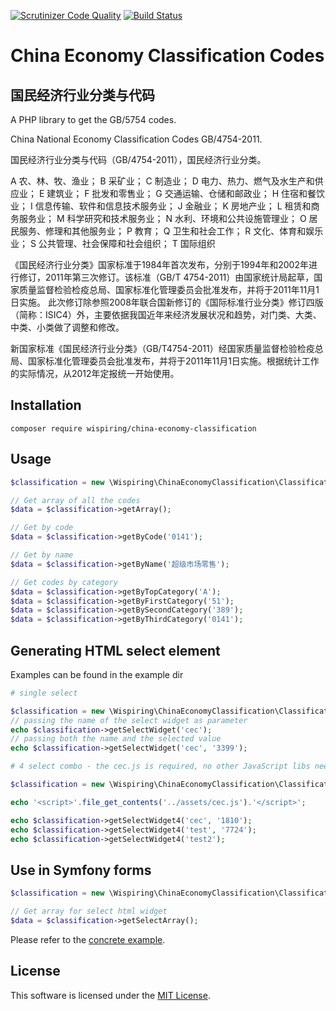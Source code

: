 [![Scrutinizer Code Quality](https://scrutinizer-ci.com/g/wispiring/China-Economy-Classification/badges/quality-score.png?b=master)](https://scrutinizer-ci.com/g/wispiring/China-Economy-Classification/?branch=master)
[![Build Status](https://scrutinizer-ci.com/g/wispiring/China-Economy-Classification/badges/build.png?b=master)](https://scrutinizer-ci.com/g/wispiring/China-Economy-Classification/build-status/master)

# China Economy Classification Codes
## 国民经济行业分类与代码

A PHP library to get the GB/5754 codes.

China National Economy Classification Codes GB/4754-2011.

国民经济行业分类与代码（GB/4754-2011），国民经济行业分类。

A 农、林、牧、渔业； B 采矿业； C 制造业； D 电力、热力、燃气及水生产和供应业； E 建筑业； F 批发和零售业； G 交通运输、仓储和邮政业； H 住宿和餐饮业； I 信息传输、软件和信息技术服务业； J 金融业； K 房地产业； L 租赁和商务服务业； M 科学研究和技术服务业； N 水利、环境和公共设施管理业； O 居民服务、修理和其他服务业； P 教育； Q 卫生和社会工作； R 文化、体育和娱乐业； S 公共管理、社会保障和社会组织； T 国际组织

《国民经济行业分类》国家标准于1984年首次发布，分别于1994年和2002年进行修订，2011年第三次修订。该标准（GB/T 4754-2011）由国家统计局起草，国家质量监督检验检疫总局、国家标准化管理委员会批准发布，并将于2011年11月1日实施。 此次修订除参照2008年联合国新修订的《国际标准行业分类》修订四版（简称：ISIC4）外，主要依据我国近年来经济发展状况和趋势，对门类、大类、中类、小类做了调整和修改。

新国家标准《国民经济行业分类》（GB/T4754-2011）经国家质量监督检验检疫总局、国家标准化管理委员会批准发布，并将于2011年11月1日实施。根据统计工作的实际情况，从2012年定报统一开始使用。

## Installation
```
composer require wispiring/china-economy-classification
```
## Usage
```php
$classification = new \Wispiring\ChinaEconomyClassification\Classification();

// Get array of all the codes
$data = $classification->getArray();

// Get by code
$data = $classification->getByCode('0141');

// Get by name
$data = $classification->getByName('超级市场零售');

// Get codes by category
$data = $classification->getByTopCategory('A');
$data = $classification->getByFirstCategory('51');
$data = $classification->getBySecondCategory('389');
$data = $classification->getByThirdCategory('0141');

```
## Generating HTML select element
Examples can be found in the example dir
```php
# single select

$classification = new \Wispiring\ChinaEconomyClassification\Classification();
// passing the name of the select widget as parameter
echo $classification->getSelectWidget('cec');
// passing both the name and the selected value
echo $classification->getSelectWidget('cec', '3399');

# 4 select combo - the cec.js is required, no other JavaScript libs needed

$classification = new \Wispiring\ChinaEconomyClassification\Classification();

echo '<script>'.file_get_contents('../assets/cec.js').'</script>';

echo $classification->getSelectWidget4('cec', '1810');
echo $classification->getSelectWidget4('test', '7724');
echo $classification->getSelectWidget4('test2');

```
## Use in Symfony forms
```php
$classification = new \Wispiring\ChinaEconomyClassification\Classification();

// Get array for select html widget
$data = $classification->getSelectArray();

```
Please refer to the [concrete example](example/select.php).

## License

This software is licensed under the [MIT License](LICENSE).
